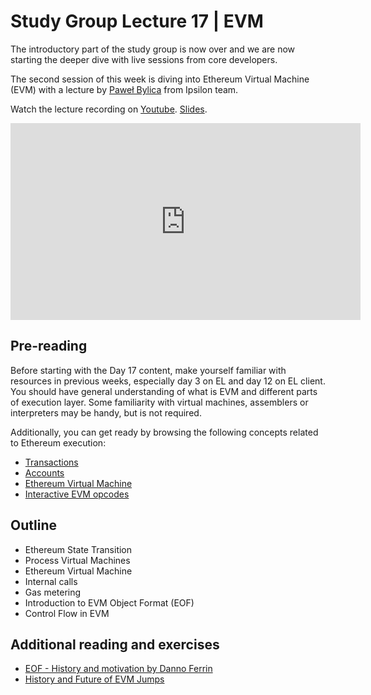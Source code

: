 # Study Group Lecture 17 | EVM

The introductory part of the study group is now over and we are now starting the deeper dive with live sessions from core developers. 

The second session of this week is diving into Ethereum Virtual Machine (EVM) with a lecture by [Paweł Bylica](https://github.com/chfast) from Ipsilon team. 

Watch the lecture recording on [Youtube](https://www.youtube.com/watch?v=gYnx_YQS8cM). [Slides](https://github.com/eth-protocol-fellows/protocol-studies/blob/main/docs/eps/presentations/day17_evm.pdf).

<iframe width="560" height="315" src="https://www.youtube.com/embed/_gYnx_YQS8cM" title="YouTube video player" frameborder="0" allow="accelerometer; autoplay; clipboard-write; encrypted-media; gyroscope; picture-in-picture; web-share" referrerpolicy="strict-origin-when-cross-origin" allowfullscreen></iframe>

## Pre-reading

Before starting with the Day 17 content, make yourself familiar with resources in previous weeks, especially day 3 on EL and day 12 on EL client. You should have general understanding of what is EVM and different parts of execution layer.
Some familiarity with virtual machines, assemblers or interpreters may be handy, but is not required.

Additionally, you can get ready by browsing the following concepts related to Ethereum execution:

- [Transactions](https://ethereum.org/yo/developers/docs/transactions/)
- [Accounts](https://ethereum.org/yo/developers/docs/accounts/)
- [Ethereum Virtual Machine](https://ethereum.org/yo/developers/docs/evm/)
- [Interactive EVM opcodes](https://www.evm.codes)

## Outline

- Ethereum State Transition
- Process Virtual Machines
- Ethereum Virtual Machine
- Internal calls
- Gas metering
- Introduction to EVM Object Format (EOF)
- Control Flow in EVM

## Additional reading and exercises

- [EOF - History and motivation by Danno Ferrin](https://www.youtube.com/watch?v=X2mlptWzphc)
- [History and Future of EVM Jumps](https://www.youtube.com/watch?v=8Cp8IsmIJl4)
